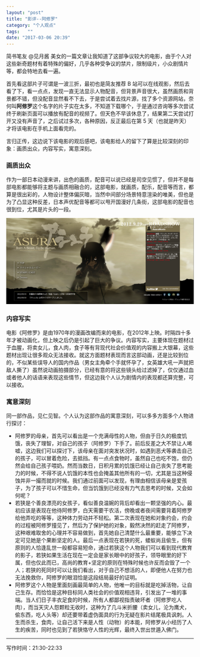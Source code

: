 ```yaml
---
layout: "post"
title: "影评--阿修罗"
category: "个人观点"
tags:   ""
date: "2017-03-06 20:39"
---
```


简书笔友 @见月酱 美女的一篇文章让我知道了这部争议较大的电影，由于个人对这些新奇题材有着特殊的偏好，几乎各种受争议的禁片，限制级片，小众剧情片等，都会特地去看一遍。

首先看这部片子可谓是一波三折，最初也是简友推荐 B 站可以在线观影，然后去看了下，看一点点，发现一直无法显示人物配音，但背景声音很大，虽然画质和背景都不错，但没配音显然看不下去，于是尝试着去找片源，找了多个资源网站，奈何叫**阿修罗**这个名字的片子实在太多，不知道下载哪个，于是通过咨询等多次尝试终于刷新页面可以播放有配音的视频了。但天色不早该休息了，结果第二天尝试打开又没有声音了，之后试过多次，各种原因，反正最后在第 5 天（也就是昨天）才将该电影在手机上面看完的。

言归正传，这边说下该电影的观后感吧，该电影给人的留下了算是比较深刻的印象：画质出众，内容写实，寓意深刻。

### 画质出众

作为一部日本动漫来讲，出色的画质，配音可以说已经是司空见惯了，但并不是每部电影都能够将主题与画质相融合的，这部电影，就画质，配乐，配音等而言，都算是很出彩的，人物设计整体偏灰暗，当然中间部分场景特意渲染的唯美，但也是为了凸显这种反差，日本声优配音等都可以甩开国漫好几条街，这部电影的配音也很到位，尤其是片头的一段。


![](https://raw.githubusercontent.com/noparkinghere/noparkinghere.github.io/master/img/2017-03-06-影评-阿修罗/1.png)

<!-- more -->

### 内容写实

电影《阿修罗》是由1970年的漫画改编而来的电影，在2012年上映。时隔四十多年才被动画化，但上映之后仍是引起了巨大的争议。内容写实，主要体现在题材过于血腥，将卖女儿，食人肉，食子等有背现代社会价值观的内容搬上大银幕，这些题材出现让很多观众无法接收。就这方面题材表现而言这部动画，还是比较到位的，不似某些误导人的国内作品（男女主角牵个手就怀孕了，女英雄大吼一声就把敌人撕了）虽然说动画拍摄部分，已经有意的将这些镜头给过滤掉了，仅仅通过血或者他人的话语来表现这些情节，但这边我个人认为剧情内的表现都还算完整，可以接收。

### 寓意深刻

同一部作品，见仁见智。个人认为这部作品的寓意深刻，可以多多方面多个人物进行探讨：
- 阿修罗的母亲，首先可以看出是一个充满母性的人物，但由于日久的极度饥饿，丧失了理智，对自己的孩子（阿修罗）下手了。前后反差之大不禁让人唏嘘，这边我们可以探讨下，该母亲在面对突发状况时，如遇到恶犬等袭击自己的孩子，可以冒着危险，去抵挡。有一点点食物时，虽然自己也吃不饱，但仍然会给自己孩子喂奶。然而当数日，日积月累的饥饿已经让自己丧失了思考能力的时候，不得不说人饥饿的本性也会掩盖其他所有的一切，尤其是当这种侵蚀并非一撮而就的时候。我们通过前面可以发现，有理由相信该母亲是爱孩子，为了孩子可以不惜生命，但当饥饿到已经没有力气去思考的时候，又会如何呢？
- 若狭是个善良漂亮的女孩子，看似善良温婉的背后却看出一颗坚强的内心。最初应该是表现在他待阿修罗，白天需要干农活，傍晚或者夜间需要背着阿修罗给他弄吃的等等，这种体力劳动并不轻松。第二次表现在她和对象约会，约会的过程被阿修罗撞见了，然后为了保护她的对象，毅然决然的赶走了阿修罗，这种艰难取舍的心理并不容易做到，首先她自己清楚什么最重要，能够立下决定可见她是个果断坚定的人。最后一点表现在若狭的死，蝼蚁尚且偷生，但有原则的人恰逢乱世一般都容易短命，通过若狭这个人物我们可以看到现代教育的影子，若狭如果生活在现在一定会是家长眼中的好孩子，领导眼里的好下属，但也仅此而已，高尚的教育+坚定的原则在特殊时候也许反而会毁了一个人；若狭的死同时可以让我们看出，对于自己不想活的人，即便他人在努力也无法挽救你，阿修罗的眼泪恰是这段结局最好的证明。
- 阿修罗这个人物是里面刻画最简单的人物，他唯一的目标就是吃掉活物，让自己生存。而恰恰是这种目标同人类社会的价值观相违背，引发出了一堆的事端。当人们日子丰衣足食的时候，所有人都鄙视指责破坏者（阿修罗吃人肉），而当天灾人怨颗粒无收时，这种为了几斗米折腰（卖女儿，沦为鹰犬，偷东西，吃人头等）却还要带着虚伪面具的行为无疑在影片结尾极具讽刺。人生而杀生，食肉，让自己活下来是人性（动物）的本能，阿修罗从小经历了人生的疾苦，同时也见到了若狭恪守人性的光辉，最终入世出世遁入佛门。


***

写作时间：21:30-22:33
